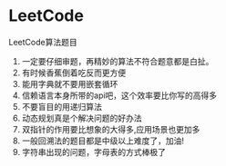 # LeetCode
LeetCode算法题目

1. 一定要仔细审题，再精妙的算法不符合题意都是白扯。
2. 有时候香蕉倒着吃反而更方便
3. 能用字典就不要用嵌套循环
4. 信赖语言本身所带的api吧，这个效率要比你写的高得多
5. 不要盲目的用递归算法
6. 动态规划真是个解决问题的好办法
7. 双指针的作用要比想象的大得多,应用场景也更加多
8. 一般回溯法的题目都是中级以上难度了，加油!
9. 字符串出现的问题，字母表的方式棒极了
